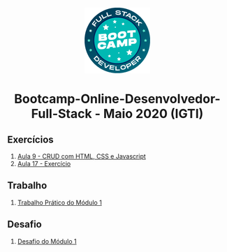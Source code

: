 <p align="center">
  <img src="/assets/bootcamp_fullstack.png">
</p>
<h1 align="center">Bootcamp-Online-Desenvolvedor-Full-Stack - Maio 2020 (IGTI)</h1>

## Exercícios
1. [Aula 9 - CRUD com HTML, CSS  e Javascript](Aula9)
2. [Aula 17 - Exercício](Aula17)

## Trabalho
1. [Trabalho Prático do Módulo 1](Trabalho1)

## Desafio
1. [Desafio do Módulo 1](Desafio1)